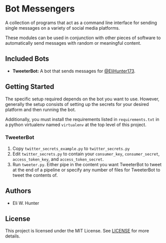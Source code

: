 # Bot Messengers

A collection of programs that act as a command line interface for sending single messages on a
variety of social media platforms.

These modules can be used in conjunction with other pieces of software to automatically send
messages with random or meaningful content.

## Included Bots

* **TweeterBot:** A bot that sends messages for [@EliHunter173](https://twitter.com/EliHunter173).

## Getting Started

The specific setup required depends on the bot you want to use. However, generally the setup
consists of setting up the secrets for your desired platform and then running the bot.

Additionally, you must install the requirements listed in `requirements.txt` in a python virtualenv
named `virtualenv` at the top level of this project.

### TweeterBot

1. Copy `twitter_secrets_example.py` to `twitter_secrets.py`
2. Edit `twitter_secrets.py` to contain your `consumer_key`, `consumer_secret`, `access_token_key`,
   and `access_token_secret`.
3. Run `tweeter.py`. Either pipe in the content you want TweeterBot to tweet at the end of a
   pipeline or specify any number of files for TweeterBot to tweet the contents of.

## Authors

* Eli W. Hunter

## License

This project is licensed under the MIT License. See [LICENSE](LICENSE) for more details.
